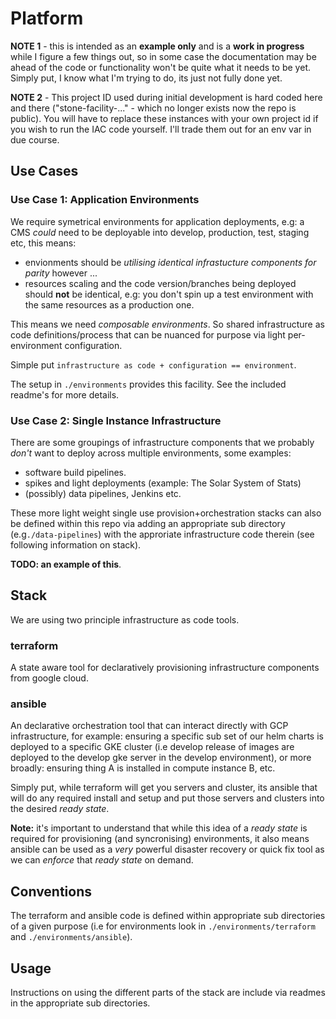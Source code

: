 # Platform

**NOTE 1** - this is intended as an **example only** and is a **work in progress** while I figure a few things out, so in some case the documentation may be ahead of the code or functionality won't be quite what it needs to be yet. Simply put, I know what I'm trying to do, its just not fully done yet.

**NOTE 2** - This project ID used during initial development is hard coded here and there ("stone-facility-..." - which no longer exists now the repo is public). You will have to replace these instances with your own project id if you wish to run the IAC code yourself. I'll trade them out for an env var in due course.

## Use Cases

### Use Case 1: Application Environments

We require symetrical environments for application deployments, e.g: a CMS _could_ need to be deployable into develop, production, test, staging etc, this means:

- envionments should be _utilising identical infrastucture components for parity_ however ... 
- resources scaling and the code version/branches being deployed should **not** be identical, e.g: you don't spin up a test environment with the same resources as a production one.

This means we need _composable environments_. So shared infrastructure as code definitions/process that can be nuanced for purpose via light per-environment configuration.

Simple put `infrastructure as code + configuration == environment`. 

The setup in `./environments` provides this facility. See the included readme's for more details.

### Use Case 2: Single Instance Infrastructure

There are some groupings of infrastructure components that we probably _don't_ want to deploy across multiple environments, some examples:

- software build pipelines.
- spikes and light deployments (example: The Solar System of Stats)
- (possibly) data pipelines, Jenkins etc.

These more light weight single use provision+orchestration stacks can also be defined within this repo via adding an appropriate sub directory (e.g`./data-pipelines`) with the approriate infrastructure code therein (see following information on stack).

**TODO: an example of this**.

## Stack

We are using two principle infrastructure as code tools.

### terraform
A state aware tool for declaratively provisioning infrastructure components from google cloud.

### ansible
An declarative orchestration tool that can interact directly with GCP infrastructure, for example: ensuring a specific sub set of our helm charts is deployed to a specific GKE cluster (i.e develop release of images are deployed to the develop gke server in the develop environment), or more broadly: ensuring thing A is installed in compute instance B, etc.

Simply put, while terraform will get you servers and cluster, its ansible that will do any required install and setup and put those servers and clusters into the desired _ready state_.

**Note:** it's important to understand that while this idea of a _ready state_ is required for provisioning (and syncronising) environments, it also means ansible can be used as a _very_ powerful disaster recovery or quick fix tool as we can _enforce_ that _ready state_ on demand.


## Conventions

The terraform and ansible code is defined within appropriate sub directories of a given purpose (i.e for environments look in `./environments/terraform` and `./environments/ansible`).

## Usage

Instructions on using the different parts of the stack are include via readmes in the appropriate sub directories.
